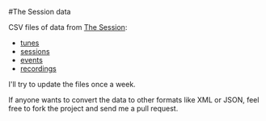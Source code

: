 #The Session data

CSV files of data from [The Session](http://thesession.org/):

* [tunes](http://thesession.org/tunes/)
* [sessions](http://thesession.org/sessions/)
* [events](http://thesession.org/events/)
* [recordings](http://thesession.org/recordings/)

I'll try to update the files once a week.

If anyone wants to convert the data to other formats like XML or JSON, feel free to fork the project and send me a pull request.